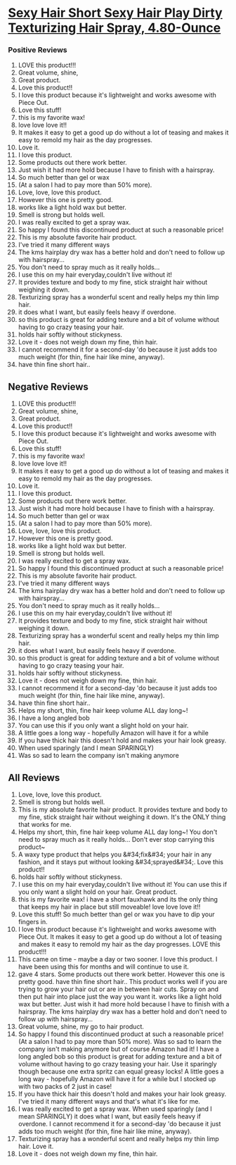 # [Sexy Hair Short Sexy Hair Play Dirty Texturizing Hair Spray, 4.80-Ounce](https://products.checkmycream.com/products/Sexy-Hair-Short-Sexy-Hair-Play-Dirty-Texturizing-Hair-Spray-4.80-Ounce.html)

### Positive Reviews

<ol>
      <li>LOVE this product!!!</li>
      <li>Great volume, shine,</li>
      <li>Great product.</li>
      <li>Love this product!!</li>
      <li>I love this product because it&#x27;s lightweight and works awesome with Piece Out.</li>
      <li>Love this stuff!  </li>
      <li>this is my favorite wax!</li>
      <li>love love love it!!</li>
      <li>It makes it easy to get a good up do without a lot of teasing and makes it easy to remold my hair as the day progresses.</li>
      <li>Love it.</li>
      <li>I love this product.</li>
      <li>Some products out there work better.</li>
      <li>Just wish it had more hold because I have to finish with a hairspray.</li>
      <li>So much better than gel or wax</li>
      <li>(At a salon I had to pay more than 50% more).</li>
      <li>Love, love, love  this product.</li>
      <li>However this one is pretty good.</li>
      <li>works like a light hold wax but better.</li>
      <li>Smell is strong but holds well.</li>
      <li>I was really excited to get a spray wax.</li>
      <li>So happy I found this discontinued product at such a reasonable price!</li>
      <li>This is my absolute favorite hair product.</li>
      <li>I&#x27;ve tried it many different ways</li>
      <li>The kms hairplay  dry wax has a better hold and don&#x27;t need to follow up with hairspray...</li>
      <li>You don&#x27;t need to spray much as it really holds...</li>
      <li>I use this on my hair everyday,couldn&#x27;t live without it!</li>
      <li>It provides texture and body to my fine, stick straight hair without weighing it down.</li>
      <li>Texturizing spray has a wonderful scent and really helps my thin limp hair.</li>
      <li>it does what I want, but easily feels heavy if overdone.</li>
      <li>so this product is great for adding texture and a bit of volume without having to go crazy teasing your hair.</li>
      <li>holds hair softly without stickyness.</li>
      <li>Love it - does not weigh down my fine, thin hair.</li>
      <li>I cannot recommend it for a second-day &#x27;do because it just adds too much weight (for thin, fine hair like mine, anyway).</li>
      <li>have thin fine short hair..</li>
</ol>


<h2>Negative Reviews</h2>
<ol>
<li> LOVE this product!!!</li>
<li> Great volume, shine,</li>
<li> Great product.</li>
<li> Love this product!!</li>
<li> I love this product because it&#x27;s lightweight and works awesome with Piece Out.</li>
<li> Love this stuff!  </li>
<li> this is my favorite wax!</li>
<li> love love love it!!</li>
<li> It makes it easy to get a good up do without a lot of teasing and makes it easy to remold my hair as the day progresses.</li>
<li> Love it.</li>
<li> I love this product.</li>
<li> Some products out there work better.</li>
<li> Just wish it had more hold because I have to finish with a hairspray.</li>
<li> So much better than gel or wax</li>
<li> (At a salon I had to pay more than 50% more).</li>
<li> Love, love, love  this product.</li>
<li> However this one is pretty good.</li>
<li> works like a light hold wax but better.</li>
<li> Smell is strong but holds well.</li>
<li> I was really excited to get a spray wax.</li>
<li> So happy I found this discontinued product at such a reasonable price!</li>
<li> This is my absolute favorite hair product.</li>
<li> I&#x27;ve tried it many different ways</li>
<li> The kms hairplay  dry wax has a better hold and don&#x27;t need to follow up with hairspray...</li>
<li> You don&#x27;t need to spray much as it really holds...</li>
<li> I use this on my hair everyday,couldn&#x27;t live without it!</li>
<li> It provides texture and body to my fine, stick straight hair without weighing it down.</li>
<li> Texturizing spray has a wonderful scent and really helps my thin limp hair.</li>
<li> it does what I want, but easily feels heavy if overdone.</li>
<li> so this product is great for adding texture and a bit of volume without having to go crazy teasing your hair.</li>
<li> holds hair softly without stickyness.</li>
<li> Love it - does not weigh down my fine, thin hair.</li>
<li> I cannot recommend it for a second-day &#x27;do because it just adds too much weight (for thin, fine hair like mine, anyway).</li>
<li> have thin fine short hair..</li>
<li> Helps my short, thin, fine hair keep volume ALL day long~!  </li>
<li> I have a long angled bob</li>
<li> You can use this if you only want a slight hold on your hair.</li>
<li> A little goes a long way - hopefully Amazon will have it for a while</li>
<li> If you have thick hair this doesn&#x27;t hold and makes your hair look greasy.</li>
<li> When used sparingly (and I mean SPARINGLY)</li>
<li> Was so sad to learn the company isn&#x27;t making anymore</li>
</ol>

<h2>All Reviews</h2>

<ol>
    <li> Love, love, love  this product.</li>
    <li> Smell is strong but holds well.</li>
    <li> This is my absolute favorite hair product. It provides texture and body to my fine, stick straight hair without weighing it down. It&#x27;s the ONLY thing that works for me.</li>
    <li> Helps my short, thin, fine hair keep volume ALL day long~!  You don&#x27;t need to spray much as it really holds... Don&#x27;t ever stop carrying this product~</li>
    <li> A waxy type product that helps you &amp;#34;fix&amp;#34; your hair in any fashion, and it stays put without looking &amp;#34;sprayed&amp;#34;.  Love this product!!</li>
    <li> holds hair softly without stickyness.</li>
    <li> I use this on my hair everyday,couldn&#x27;t live without it! You can use this if you only want a slight hold on your hair. Great product.</li>
    <li> this is my favorite wax! i have a short fauxhawk and its the only thing that keeps my hair in place but still moveable! love love love it!!</li>
    <li> Love this stuff!  So much better than gel or wax you have to dip your fingers in.</li>
    <li> I love this product because it&#x27;s lightweight and works awesome with Piece Out. It makes it easy to get a good up do without a lot of teasing and makes it easy to remold my hair as the day progresses. LOVE this product!!!</li>
    <li> This came on time - maybe a day or two sooner. I love this product. I have been using this for months and will continue to use it.</li>
    <li> gave 4 stars. Some products out there work better. However this one is pretty good. have thin fine short hair.. This product works well if you are trying to grow your hair out or are in between hair cuts. Spray on and then put hair into place just the way you want it. works like a light hold wax but better. Just wish it had more hold because I have to finish with a hairspray. The kms hairplay  dry wax has a better hold and don&#x27;t need to follow up with hairspray...</li>
    <li> Great volume, shine, my go to hair product.</li>
    <li> So happy I found this discontinued product at such a reasonable price! (At a salon I had to pay more than 50% more). Was so sad to learn the company isn&#x27;t making anymore but of course Amazon had it! I have a long angled bob so this product is great for adding texture and a bit of volume without having to go crazy teasing your hair. Use it sparingly though because one extra spritz can equal greasy locks! A little goes a long way - hopefully Amazon will have it for a while but I stocked up with two packs of 2 just in case!</li>
    <li> If you have thick hair this doesn&#x27;t hold and makes your hair look greasy. I&#x27;ve tried it many different ways and that&#x27;s what it&#x27;s like for me.</li>
    <li> I was really excited to get a spray wax. When used sparingly (and I mean SPARINGLY) it does what I want, but easily feels heavy if overdone. I cannot recommend it for a second-day &#x27;do because it just adds too much weight (for thin, fine hair like mine, anyway).</li>
    <li> Texturizing spray has a wonderful scent and really helps my thin limp hair. Love it.</li>
    <li> Love it - does not weigh down my fine, thin hair.</li>
</ol>




